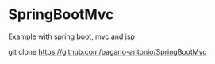 # SpringBootMvc
Example with spring boot, mvc and jsp


git clone https://github.com/pagano-antonio/SpringBootMvc
